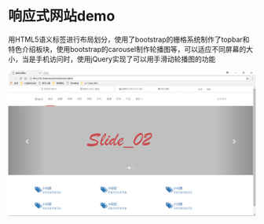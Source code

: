 # 响应式网站demo
用HTML5语义标签进行布局划分，使用了bootstrap的栅格系统制作了topbar和特色介绍板块，使用bootstrap的carousel制作轮播图等，可以适应不同屏幕的大小，当是手机访问时，使用jQuery实现了可以用手滑动轮播图的功能

![Image text](https://github.com/GochanTao/response_web/blob/master/demo2/%E7%BD%91%E7%AB%99%E6%88%AA%E5%9B%BE.png)
